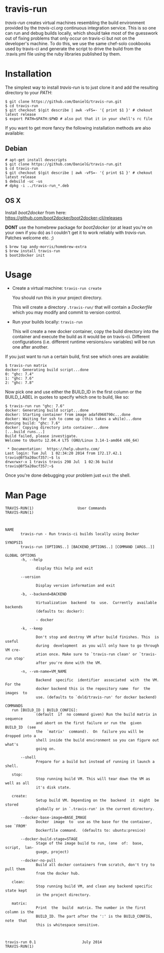 travis-run
==========

*travis-run* creates virtual machines resembling the build environment provided
by the *travis-ci.org* continuous integration service. This is so one can run
and debug builds locally, which should take most of the guesswork out of fixing
problems that only occur on travis-ci but not on the developer's machine. To do
this, we use the same chef-solo cookbooks used by travis-ci and generate the
script to drive the build from the .travis.yml file using the ruby libraries
published by them.

Installation
============

The simplest way to install *travis-run* is to just clone it and add the
resulting directory to your *PATH*:

```
$ git clone https://github.com/DanielG/travis-run.git
$ cd travis-run
$ git checkout $(git describe | awk -vFS=- '{ print $1 }' # chekout latest release
$ export PATH=$PATH:$PWD # also put that it in your shell's rc file
```

If you want to get more fancy the following installation methods are also
available:

Debian
------

```
# apt-get install devscripts
$ git clone https://github.com/DanielG/travis-run.git
$ cd travis-run
$ git checkout $(git describe | awk -vFS=- '{ print $1 }' # chekout latest release
$ debuild -uc -us
# dpkg -i ../travis-run_*.deb
```

OS X
----

Install *boot2docker* from here: https://github.com/boot2docker/boot2docker-cli/releases

**DONT** use the homebrew package for *boot2docker* (or at least you're on your
  own if you do) as I couldn't get it to work reliably with
  *travis-run*. Patches welcome etc. ;)

```
$ brew tap andy-morris/homebrew-extra
$ brew install travis-run
$ boot2docker init
```

Usage
=====

- Create a virtual machine: `travis-run create`

  You should run this in your project directory.

  This will create a directory `.travis-run/` that will contain a *Dockerfile*
  which you may modify and commit to version control.

- Run your builds locally: `travis-run`

  This will create a new docker container, copy the build directory into the
  container and execute the build as it would be on travis-ci. Different
  configurations (i.e. different runtime versions/`env` variables) will be run
  one after another.

If you just want to run a certain build, first see which ones are avalable:

```
$ travis-run matrix
docker: Generating build script...done
0: "ghc: 7.4"
1: "ghc: 7.6"
2: "ghc: 7.8"
```

Now pick one and use either the BUILD_ID in the first column or the BUILD_LABEL
in quotes to specify which one to build, like so:

```
$ travis-run run "ghc: 7.6"
docker: Generating build script...done
docker: Starting container from image adafd960790c...done
docker: Waiting for ssh to come up (this takes a while)...done
Running build: "ghc: 7.6"
docker: Copying directory into container...done
[...build runs...]
Build failed, please investigate.
Welcome to Ubuntu 12.04.4 LTS (GNU/Linux 3.14-1-amd64 x86_64)

 * Documentation:  https://help.ubuntu.com/
Last login: Tue Jul  1 02:34:20 2014 from 172.17.42.1
travis@8f5a20acf357:~$ ls
drwxrwxr-x 1 travis travis 298 Jul  1 02:36 build
travis@8f5a20acf357:~$
```

Once you're done debugging your problem just `exit` the shell.

Man Page
========
```
TRAVIS-RUN(1)                    User Commands                   TRAVIS-RUN(1)



NAME
       travis-run - Run travis-ci builds locally using Docker

SYNOPSIS
       travis-run [OPTIONS..] [BACKEND_OPTIONS..] [COMMAND [ARGS..]]

GLOBAL OPTIONS
       -h, --help

              display this help and exit

       --version

              Display version information and exit

       -b, --backend=BACKEND

              Virtualization  backend  to  use.  Currently  available backends
              (defaults to: docker):

              - docker

       -k, --keep

              Don't stop and destroy VM after build finishes. This  is  useful
              during  development  as you will only have to go through VM cre‐
              ation once. Make sure to `travis-run clean' or `travis-run stop'
              after you're done with the VM.

       -n, --vm-name=VM_NAME

              Backend  specific  identifier  associated  with  the VM. For the
              docker backend this is the repository name  for  the  images  to
              use. (defaults to `dxld/travis-run' for docker backend)

COMMANDS
   run [BUILD_ID | BUILD_CONFIG]:
              (default  if  no command given) Run the build matrix in sequence
              and abort on the first failure or run the  given  BUILD_ID  (see
              the  `matrix'  command).  On  failure you will be dropped into a
              shell inside the build environment so you can figure out  what's
              going on.

       --shell
              Prepare for a build but instead of running it launch a shell.

   stop:
              Stop running build VM. This will tear down the VM as well as all
              it's disk state.

   create:
              Setup build VM. Depending on the  backend  it  might  be  stored
              globally or in `.travis-run' in the current directory.

       --docker-base-image=BASE_IMAGE
              Docker  image  to  use as the base for the container, see `FROM'
              Dockerfile command.  (defaults to: ubuntu:presice)

       --docker-build-stage=STAGE
              Stage of the image build to run, (one  of:  base,  script,  lan‐
              guage, project)

       --docker-no-pull
              Build all docker containers from scratch, don't try to pull them
              from the docker hub.

   clean:
              Stop running build VM, and clean any backend specific state kept
              in the project directory.

   matrix:
              Print  the  build  matrix. The number in the first column is the
              BUILD_ID. The part after the ':' is the BUILD_CONFIG, note  that
              this is whitespace sensitive.



travis-run 0.1                     July 2014                     TRAVIS-RUN(1)
```
